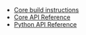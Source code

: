 
* [Core build instructions](BUILD.md)
* [Core API Reference](API.md)
* [Python API Reference](core/docs/API_Python.md)